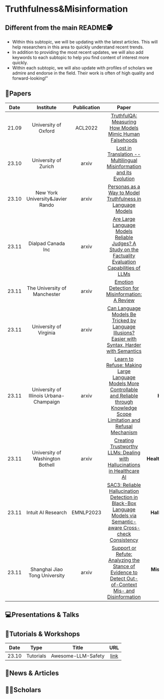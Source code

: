 # Truthfulness&Misinformation

## Different from the main README🕵️

- Within this subtopic, we will be updating with the latest articles. This will help researchers in this area to quickly understand recent trends.
- In addition to providing the most recent updates, we will also add keywords to each subtopic to help you find content of interest more quickly.
- Within each subtopic, we will also update with profiles of scholars we admire and endorse in the field. Their work is often of high quality and forward-looking!"

## 📑Papers

| Date  |                Institute                | Publication |                                                                                   Paper                                                                                   |                         Keywords                         |
|:-----:|:---------------------------------------:|:-----------:|:-------------------------------------------------------------------------------------------------------------------------------------------------------------------------:|:--------------------------------------------------------:|
| 21.09 |          University of Oxford           |   ACL2022   |                                        [TruthfulQA: Measuring How Models Mimic Human Falsehoods](https://arxiv.org/abs/2109.07958)                                        |              **Benchmark**&**Truthfulness**              |
| 23.10 |          University of Zurich           |    arxiv    |                                 [Lost in Translation -- Multilingual Misinformation and its Evolution](https://arxiv.org/abs/2310.18089)                                  |           **Misinformation**&**Multilingual**            |
| 23.10 |    New York University&Javier Rando     |    arxiv    |                                      [Personas as a Way to Model Truthfulness in Language Models](https://arxiv.org/abs/2310.18168)                                       |          **Truthfulness**&**Truthful Persona**           |
| 23.11 |           Dialpad Canada Inc            |    arxiv    |                 [Are Large Language Models Reliable Judges? A Study on the Factuality Evaluation Capabilities of LLMs](https://arxiv.org/abs/2311.00681)                  |                **Factuality Assessment**                 |
| 23.11 |      The University of Manchester       |    arxiv    |                                            [Emotion Detection for Misinformation: A Review](https://arxiv.org/abs/2311.00671)                                             |        **Survey**&**Misinformation**&**Emotions**        |
| 23.11 |         University of Virginia          |    arxiv    |                    [Can Language Models Be Tricked by Language Illusions? Easier with Syntax, Harder with Semantics](https://arxiv.org/abs/2311.01386)                    |                  **Language Illusions**                  |
| 23.11 | University of Illinois Urbana-Champaign |    arxiv    | [Learn to Refuse: Making Large Language Models More Controllable and Reliable through Knowledge Scope Limitation and Refusal Mechanism](https://arxiv.org/abs/2311.01041) |         **Hallucinations**&**Refusal Mechanism**         |
| 23.11 |    University of Washington Bothell     |    arxiv    |                                [Creating Trustworthy LLMs: Dealing with Hallucinations in Healthcare AI](https://arxiv.org/abs/2311.01463)                                |  **Healthcare**&**Trustworthiness**&**Hallucinations**   |
| 23.11 |           Intuit AI Research            |  EMNLP2023  |            [SAC3: Reliable Hallucination Detection in Black-Box Language Models via Semantic-aware Cross-check Consistency](https://arxiv.org/abs/2311.01740)             |     **Hallucination Detection**&**Trustworthiness**      |
| 23.11 |      Shanghai Jiao Tong University      |    arxiv    |                 [Support or Refute: Analyzing the Stance of Evidence to Detect Out-of-Context Mis- and Disinformation](https://arxiv.org/abs/2311.01766)                  | **Misinformation**&**Disinformation**&**Out-of-Context** |

## 💻Presentations & Talks


## 📖Tutorials & Workshops

| Date  |   Type    |       Title        |                         URL                          |
|:-----:|:---------:|:------------------:|:----------------------------------------------------:|
| 23.10 | Tutorials | Awesome-LLM-Safety | [link](https://github.com/ydyjya/Awesome-LLM-Safety) |

## 📰News & Articles

## 🧑‍🏫Scholars